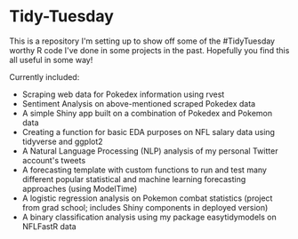 # Tidy-Tuesday

This is a repository I'm setting up to show off some of the #TidyTuesday worthy R code I've done in some projects in the past. Hopefully you find this all useful in some way!

Currently included:
* Scraping web data for Pokedex information using rvest
* Sentiment Analysis on above-mentioned scraped Pokedex data
* A simple Shiny app built on a combination of Pokedex and Pokemon data
* Creating a function for basic EDA purposes on NFL salary data using tidyverse and ggplot2 
* A Natural Language Processing (NLP) analysis of my personal Twitter account's tweets
* A forecasting template with custom functions to run and test many different popular statistical and machine learning forecasting approaches (using ModelTime)
* A logistic regression analysis on Pokemon combat statistics (project from grad school; includes Shiny components in deployed version)
* A binary classification analysis using my package easytidymodels on NFLFastR data
